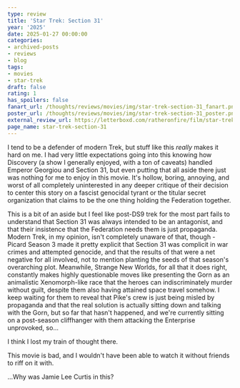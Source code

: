 ```yaml
---
type: review
title: 'Star Trek: Section 31'
year: '2025'
date: 2025-01-27 00:00:00
categories:
- archived-posts
- reviews
- blog
tags:
- movies
- star-trek
draft: false
rating: 1
has_spoilers: false
fanart_url: /thoughts/reviews/movies/img/star-trek-section-31_fanart.png
poster_url: /thoughts/reviews/movies/img/star-trek-section-31_poster.png
external_review_url: https://letterboxd.com/ratheronfire/film/star-trek-section-31/
page_name: star-trek-section-31
---
```



I tend to be a defender of modern Trek, but stuff like this *really* makes it hard on me. I had very little expectations going into this knowing how Discovery (a show I generally enjoyed, with a ton of caveats) handled Emperor Georgiou and Section 31, but even putting that all aside there just was nothing for me to enjoy in this movie. It's hollow, boring, annoying, and worst of all completely uninterested in any deeper critique of their decision to center this story on a fascist genocidal tyrant or the titular secret organization that claims to be the one thing holding the Federation together.

This is a bit of an aside but I feel like post-DS9 trek for the most part fails to understand that Section 31 was always intended to be an antagonist, and that their insistence that the Federation needs them is just propaganda. Modern Trek, in my opinion, isn't completely unaware of that, though - Picard Season 3 made it pretty explicit that Section 31 was complicit in war crimes and attempted genocide, and that the results of that were a net negative for all involved, not to mention planting the seeds of that season's overarching plot. Meanwhile, Strange New Worlds, for all that it does right, constantly makes highly questionable moves like presenting the Gorn as an animalistic Xenomorph-like race that the heroes can indiscriminately murder without guilt, despite them also having attained space travel somehow. I keep waiting for them to reveal that Pike's crew is just being misled by propaganda and that the real solution is actually sitting down and talking with the Gorn, but so far that hasn't happened, and we're currently sitting on a post-season cliffhanger with them attacking the Enterprise unprovoked, so...

I think I lost my train of thought there.

This movie is bad, and I wouldn't have been able to watch it without friends to riff on it with.

...Why was Jamie Lee Curtis in this?



